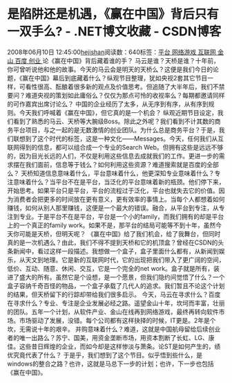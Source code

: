 
# 是陷阱还是机遇，《赢在中国》背后只有一双手么? - .NET博文收藏 - CSDN博客


2008年06月10日 12:45:00[hejishan](https://me.csdn.net/hejishan)阅读数：640标签：[平台																](https://so.csdn.net/so/search/s.do?q=平台&t=blog)[网络游戏																](https://so.csdn.net/so/search/s.do?q=网络游戏&t=blog)[互联网																](https://so.csdn.net/so/search/s.do?q=互联网&t=blog)[金山																](https://so.csdn.net/so/search/s.do?q=金山&t=blog)[百度																](https://so.csdn.net/so/search/s.do?q=百度&t=blog)[创业																](https://so.csdn.net/so/search/s.do?q=创业&t=blog)[
							](https://so.csdn.net/so/search/s.do?q=百度&t=blog)[
																															](https://so.csdn.net/so/search/s.do?q=金山&t=blog)
[
				](https://so.csdn.net/so/search/s.do?q=互联网&t=blog)
[
			](https://so.csdn.net/so/search/s.do?q=互联网&t=blog)
[
		](https://so.csdn.net/so/search/s.do?q=网络游戏&t=blog)
[
	](https://so.csdn.net/so/search/s.do?q=平台&t=blog)
论《赢在中国》背后藏着谁的手？
马云是谁？天桥是谁？十年前，你可曾听说他和他的故事。今天的马云会是明天的天桥么？这便是我们今日的论题，《赢在中国》幕后到底藏着什么？纵观节目整理，犹如央视2套其它节目一样，可看性很高、酝酿着很多新的观点及价值思考。但追随了大半年后，我们不禁要问？难道央视的策划如此庸俗么？仅仅为那点可怜的收视率么？每期都邀请同样的可作嘉宾出席讨论么？
中国的企业经历了太多，从无序到有序，从有序到规则。今天我们呼喊着《赢在中国》，但它真的是一个机会？
纵观近期节目设定，我们看到了熟悉的马云、天桥等大腕级Boss。除此之外呢？我们看到不计其数的商务平台项目，与之一起的是无数激情的创业团队。为什么总是商务平台？于是，我们联想到了这个时代的标签，这是一种文化——Messages。今天，任何我们从互联网得到的信息，都可以组合成一个专业的Search Web。但拥有这些是远远不够的，因为目光长远的人们，不仅是利用这些信息去成就我们的工作。更进一步的需求摆在我们面前，信息等于钱么？如何利用这些资源？难道搜索就是百度的全部么？
天桥知道信息意味着什么，平台意味着什么，他更深知专业意味着什么？专注意味着什么？当平台不在是平台，当泛化的平台意味着新的瓶颈。他们停下来，开始思考。如果平台只是平台，平台的流程过于泛化，平台也就失去它的价值。因为消费者会把更多的时间放在更有意义，更有效率的事情上。当每个人都想着如何赚钱，如何从别人那里赚钱，这便是一个最大的错误。融合，从平台到专注，从专注到专业。于是平台不在是平台，平台是一个小的family，而我们拥有的却是平台上的一个真正的family work。如果不是，那平台的结局可能等不到十年，虽然今天你可能是天桥，但明天呢？
《赢在中国》给了我们机会，给了我舞台，但同时真的是一次机遇么？由此，我们不得不提到天桥和它的机顶盒？曾经在CSDN的头条新闻中，看过这样一段描述。我想做一个盒子，盒子里面什么都有，从新闻到娱乐，从天文到地理。它是新的互联网时代，它的出现把我们带入了更广阔的空间，低价、互动、随意、休闲、交互，它是一个完全的net work。盒子就是所有，装进了盛大的所有。虽然它是个设想，是一个愿景，但我们隐约间觉悟了什么？一个盒子容纳千奇百怪的物品，一个盒子承载了几代人的追求。我们暂且不论这个计划的结果，但天桥留下的行踪却带给我们很多启示。
今天，马云在寻求什么？百度在寻求什么？专业、专注是企业发展必经之路。遥望金山十年，坎坷而丰富，壮丽的团队。五年一个计划，从软件产业、金山在线再到网络游戏，最终再转向软件市场。市场驱动了发展，没错。每个公司都有这样抉择的时候，IT更是。2年是个坎，无需说十年的艰辛。
并购意味着什么？难道，这就是中国航母留给后续创业者的唯一出路么？苏宁、国美，用资金垄断市场，用资本割断了长虹、LG、康佳。这些昔日辉煌的企业，而如今却是这样惨淡与萧条。论ST是如何产生的，绩优究竟代表了什么？
于是乎，我们想到了这个节目。似乎悟到些什么，是windows的整合之路？也许，这就是马总下一步的计划；也许，下一步也包括《赢在中国》。



